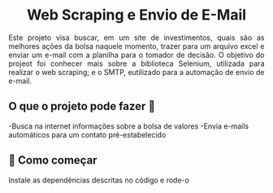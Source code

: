 <h1 align="center"> Web Scraping e Envio de E-Mail </h1>

<p align="justify"> Este projeto visa buscar, em um site de investimentos, quais são as melhores ações da bolsa naquele momento, trazer para um arquivo excel e enviar um e-mail com a planilha para o tomador de decisão. O objetivo do projeot foi conhecer mais sobre a biblioteca Selenium, utilizada para realizar o web scraping; e o SMTP, eutilizado para a automação de envio de e-mail.</p>
  
## O que o projeto pode fazer :checkered_flag:
  -Busca na internet informações sobre a bolsa de valores
  -Envia e-mails automáticos para um contato pré-estabelecido

## 🚀 Como começar 
  Instale as dependências descritas no código e rode-o
